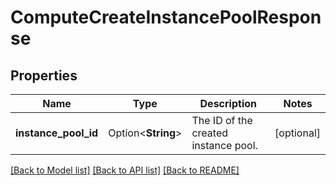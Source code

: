 # ComputeCreateInstancePoolResponse

## Properties

Name | Type | Description | Notes
------------ | ------------- | ------------- | -------------
**instance_pool_id** | Option<**String**> | The ID of the created instance pool. | [optional]

[[Back to Model list]](../README.md#documentation-for-models) [[Back to API list]](../README.md#documentation-for-api-endpoints) [[Back to README]](../README.md)


